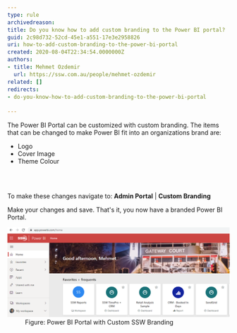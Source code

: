 ```yaml
---
type: rule
archivedreason: 
title: Do you know how to add custom branding to the Power BI portal?
guid: 2c98d732-52cd-45e1-a551-17e3e2958826
uri: how-to-add-custom-branding-to-the-power-bi-portal
created: 2020-08-04T22:34:54.0000000Z
authors:
- title: Mehmet Ozdemir
  url: https://ssw.com.au/people/mehmet-ozdemir
related: []
redirects:
- do-you-know-how-to-add-custom-branding-to-the-power-bi-portal

---
```



The Power BI Portal can be customized with custom branding. The items that can be changed to make Power BI fit into an organizations brand are:<br><ul><li>Logo</li><li>Cover Image</li><li>Theme Colour<br></li></ul>
<br><excerpt class='endintro'></excerpt><br>
<p>To make these changes navigate to:​ <b>Admin Portal</b> | 
   <b>Custom Branding</b></p><p>Make your changes and save. That's it, you now have a branded Power BI Portal. <br></p><dl class="image"><dt><img src="powerbi-custom-branding.png" alt="powerbi-custom-branding.png" style="width:750px;" /></dt><dd>Figure: Power BI Portal with Custom SSW Branding</dd></dl><br>


